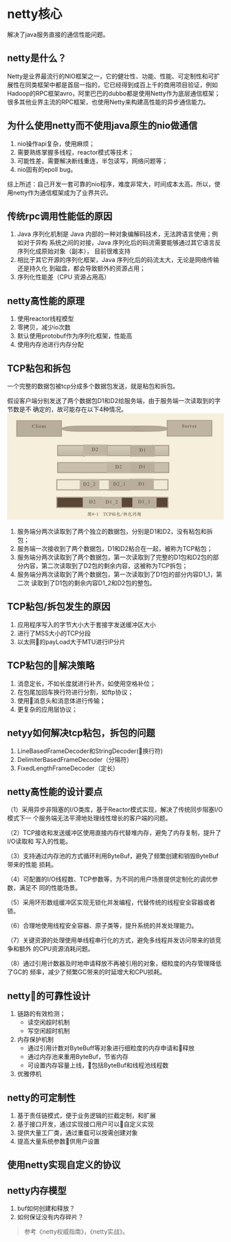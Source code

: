 # netty核心
解决了java服务直接的通信性能问题。

## netty是什么？
Netty是业界最流⾏的NIO框架之⼀，它的健壮性、功能、性能、可定制性和可扩展性在同类框架中都是⾸屈⼀指的，它已经得到成百上千的商⽤项⽬验证，例如Hadoop的RPC框架avro，阿里巴巴的dubbo都是使⽤Netty作为底层通信框架；很多其他业界主流的RPC框架，也使⽤Netty来构建⾼性能的异步通信能⼒。

## 为什么使用netty而不使用java原生的nio做通信
1. nio操作api复杂，使用麻烦；
2. 需要熟练掌握多线程，reactor模式等技术；
3. 可能性差，需要解决断线重连，半包读写，网络问题等；
4. nio固有的epoll bug。

综上所述：自己开发一套可靠的nio程序，难度非常大，时间成本太高。所以，使用netty作为通信框架成为了业界共识。

## 传统rpc调用性能低的原因
1) Java 序列化机制是 Java 内部的一种对象编解码技术，无法跨语言使用；例如对于异构 系统之间的对接，Java 序列化后的码流需要能够通过其它语言反序列化成原始对象（副本）， 目前很难支持
2) 相比于其它开源的序列化框架，Java 序列化后的码流太大，无论是网络传输还是持久化 到磁盘，都会导致额外的资源占用；
3) 序列化性能差（CPU 资源占用高）

## netty高性能的原理
1. 使用reactor线程模型
2. 零拷贝，减少io次数
3. 默认使用protobuf作为序列化框架，性能高
4. 使用内存池进行内存分配

## TCP粘包和拆包
一个完整的数据包被tcp分成多个数据包发送，就是粘包和拆包。

假设客户端分别发送了两个数据包D1和D2给服务端，由于服务端⼀次读取到的字节数是不 确定的，故可能存在以下4种情况。
![TCP粘包和拆包](../images/tcp-data.png)

1. 服务端分两次读取到了两个独⽴的数据包，分别是D1和D2，没有粘包和拆包；
2. 服务端⼀次接收到了两个数据包，D1和D2粘合在⼀起，被称为TCP粘包；
3. 服务端分两次读取到了两个数据包，第⼀次读取到了完整的D1包和D2包的部分内容，第⼆次读取到了D2包的剩余内容，这被称为TCP拆包；
4. 服务端分两次读取到了两个数据包，第⼀次读取到了D1包的部分内容D1_1，第⼆次 读取到了D1包的剩余内容D1_2和D2包的整包。

## TCP粘包/拆包发⽣的原因
1. 应用程序写入的字节大小大于套接字发送缓冲区大小
2. 进行了MSS大小的TCP分段
3. 以太网的payLoad大于MTU进行IP分片

## TCP粘包的解决策略
1. 消息定长，不如长度就进行补齐，如使用空格补位；
2. 在包尾加回车换行符进行分割，如ftp协议；
3. 使用消息头和消息体进行传输；
4. 更复杂的应用层协议；

## netyy如何解决tcp粘包，拆包的问题
1. LineBasedFrameDecoder和StringDecoder(换行符)
2. DelimiterBasedFrameDecoder（分隔符）
3. FixedLengthFrameDecoder（定长）

## netty高性能的设计要点
（1）采⽤异步⾮阻塞的I/O类库，基于Reactor模式实现，解决了传统同步阻塞I/O模式下⼀ 个服务端⽆法平滑地处理线性增长的客户端的问题。

（2）TCP接收和发送缓冲区使⽤直接内存代替堆内存，避免了内存复制，提升了I/O读取和 写⼊的性能。

（3）⽀持通过内存池的⽅式循环利⽤ByteBuf，避免了频繁创建和销毁ByteBuf带来的性能 损耗。

（4）可配置的I/O线程数、TCP参数等，为不同的⽤户场景提供定制化的调优参数，满⾜不 同的性能场景。

（5）采⽤环形数组缓冲区实现⽆锁化并发编程，代替传统的线程安全容器或者锁。

（6）合理地使⽤线程安全容器、原⼦类等，提升系统的并发处理能⼒。

（7）关键资源的处理使⽤单线程串⾏化的⽅式，避免多线程并发访问带来的锁竞争和额外 的CPU资源消耗问题。

（8）通过引⽤计数器及时地申请释放不再被引⽤的对象，细粒度的内存管理降低了GC的 频率，减少了频繁GC带来的时延增⼤和CPU损耗。

## netty的可靠性设计
1. 链路的有效检测；
    * 读空闲超时机制
    * 写空闲超时机制
2. 内存保护机制
    * 通过引用计数对ByteBuff等对象进行细粒度的内存申请和释放
    * 通过内存池来重用ByteBuf，节省内存
    * 可设置内存容量上线，包括ByteBuf和线程池线程数
3. 优雅停机

## netty的可定制性
1. 基于责任链模式，便于业务逻辑的拦截定制，和扩展
2. 基于接口开发，通过实现接口用户可以自定义实现
3. 提供大量工厂类，通过重载可以按需创建对象
4. 提高大量系统参数供用户设置


## 使用netty实现自定义的协议

## netty内存模型
1. buf如何创建和释放？
2. 如何保证没有内存碎片？

> 参考《netty权威指南》，《netty实战》。
